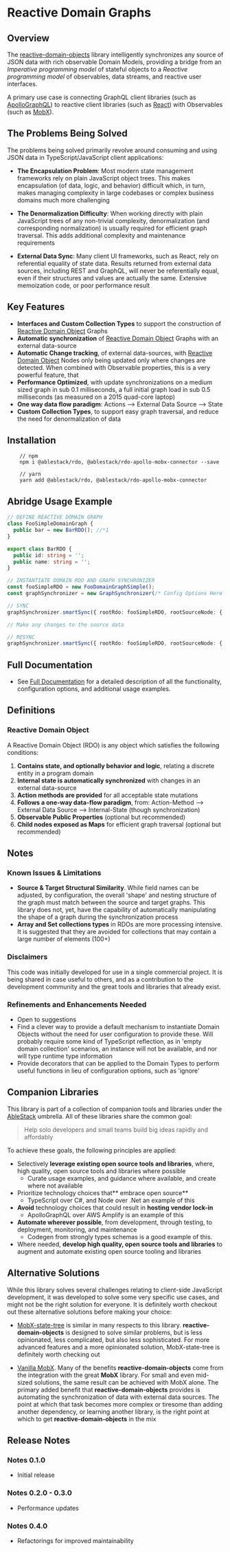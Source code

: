 # Reactive Domain Graphs

## Overview

The [reactive-domain-objects](https://github.com/ablestack/reactive-domain-objects) library intelligently synchronizes any source of JSON data with rich observable Domain Models, providing a bridge from an _Imperative programming model_ of stateful objects to a _Reactive programming model_ of observables, data streams, and reactive user interfaces.

A primary use case is connecting GraphQL client libraries (such as [ApolloGraphQL](https://github.com/apollographql/apollo-client)) to reactive client libraries (such as [React](https://reactjs.org/)) with Observables (such as [MobX](https://mobx.js.org/)).

## The Problems Being Solved

The problems being solved primarily revolve around consuming and using JSON data in TypeScript/JavaScript client applications:

- **The Encapsulation Problem**: Most modern state management frameworks rely on plain JavaScript object trees. This makes encapsulation (of data, logic, and behavior) difficult which, in turn, makes managing complexity in large codebases or complex business domains much more challenging

- **The Denormalization Difficulty**: When working directly with plain JavaScript trees of any non-trivial complexity, denormalization (and corresponding normalization) is usually required for efficient graph traversal. This adds additional complexity and maintenance requirements

- **External Data Sync**: Many client UI frameworks, such as React, rely on referential equality of state data. Results returned from external data sources, including REST and GraphQL, will never be referentially equal, even if their structures and values are actually the same. Extensive memoization code, or poor performance result

<!-- TODO: For an in-depth review of these issues, and to contribute to the discussion, see the [following article](TODO). Feedback, input, and contributions welcomed and encouraged. -->

## Key Features

- **Interfaces and Custom Collection Types** to support the construction of [Reactive Domain Object](#definition-reactive-domain-object) Graphs
- **Automatic synchronization** of [Reactive Domain Object](#definition-reactive-domain-object) Graphs with an external data-source
- **Automatic Change tracking**, of external data-sources, with [Reactive Domain Object](#definition-reactive-domain-object) Nodes only being updated only where changes are detected. When combined with Observable properties, this is a very powerful feature, that
- **Performance Optimized**, with update synchronizations on a medium sized graph in sub 0.1 milliseconds, a full initial graph load in sub 0.5 milliseconds (as measured on a 2015 quad-core laptop)
- **One way data flow paradigm**: Actions --> External Data Source --> State
- **Custom Collection Types**, to support easy graph traversal, and reduce the need for denormalization of data

## Installation

```
    // npm
    npm i @ablestack/rdo, @ablestack/rdo-apollo-mobx-connector --save

    // yarn
    yarn add @ablestack/rdo, @ablestack/rdo-apollo-mobx-connector
```

## Abridge Usage Example

```TypeScript
// DEFINE REACTIVE DOMAIN GRAPH
class FooSimpleDomainGraph {
  public bar = new BarRDO(); //*1
}

export class BarRDO {
  public id: string = '';
  public name: string = '';
}

// INSTANTIATE DOMAIN RDO AND GRAPH SYNCHRONIZER
const fooSimpleRDO = new FooDomainGraphSimple();
const graphSynchronizer = new GraphSynchronizer(/* Config Options Here */);

// SYNC
graphSynchronizer.smartSync({ rootRdo: fooSimpleRDO, rootSourceNode: { bar: { id: 'bar-1', name: 'Original Name' } } });

// Make any changes to the source data

// RESYNC
graphSynchronizer.smartSync({ rootRdo: fooSimpleRDO, rootSourceNode: { bar: { id: 'bar-1', name: 'New Name' } } });

```

## Full Documentation

- See [Full Documentation](https://github.com/ablestack/reactive-domain-objects/blob/master/TECHNICAL.md) for a detailed description of all the functionality, configuration options, and additional usage examples.

## Definitions

### Reactive Domain Object

A Reactive Domain Object (RDO) is any object which satisfies the following conditions:

1. **Contains state, and optionally behavior and logic**, relating a discrete entity in a program domain
2. **Internal state is automatically synchronized** with changes in an external data-source
3. **Action methods are provided** for all acceptable state mutations
4. **Follows a one-way data-flow paradigm**, from: Action-Method --> External Data Source --> Internal-State (though synchronization)
5. **Observable Public Properties** (optional but recommended)
6. **Child nodes exposed as Maps** for efficient graph traversal (optional but recommended)

## Notes

### Known Issues & Limitations

- **Source & Target Structural Similarity**. While field names can be adjusted, by configuration, the overall 'shape' and nesting structure of the graph must match between the source and target graphs. This library does not, yet, have the capability of automatically manipulating the shape of a graph during the synchronization process
- **Array and Set collections types** in RDOs are more processing intensive. It is suggested that they are avoided for collections that may contain a large number of elements (100+)

### Disclaimers

This code was initially developed for use in a single commercial project. It is being shared in case useful to others, and as a contribution to the development community and the great tools and libraries that already exist.

### Refinements and Enhancements Needed

- Open to suggestions
- Find a clever way to provide a default mechanism to instantiate Domain Objects without the need for user configuration to provide these. Will probably require some kind of TypeScript reflection, as in 'empty domain collection' scenarios, an instance will not be available, and nor will type runtime type information
- Provide decorators that can be applied to the Domain Types to perform useful functions in lieu of configuration options, such as 'ignore'

## Companion Libraries

This library is part of a collection of companion tools and libraries under the [AbleStack](https://github.com/ablestack) umbrella. All of these libraries share the common goal:

> Help solo developers and small teams build big ideas rapidly and affordably

To achieve these goals, the following principles are applied:

- Selectively **leverage existing open source tools and libraries**, where, high quality, open source tools and libraries where possible
  - Curate usage examples, and guidance where available, and create where not available
- Prioritize technology choices that** embrace open source**
  - TypeScript over C#, and Node over .Net an example of this
- **Avoid** technology choices that could result in **hosting vendor lock-in**
  - ApolloGraphQL over AWS Amplify is an example of this
- **Automate wherever possible**, from development, through testing, to deployment, monitoring, and maintenance
  - Codegen from strongly types schemas is a good example of this.
- Where needed, **develop high quality, open source tools and libraries** to augment and automate existing open source tooling and libraries

<!-- This is an ongoing effort, that is never done. If you'd like to check out the companion libraries, even contribute to them, you can find them at the [AbleStack on GitHub](https://github.com/ablestack) -->

## Alternative Solutions

While this library solves several challenges relating to client-side JavaScript development, it was developed to solve some very specific use cases, and might not be the right solution for everyone. It is definitely worth checkout out these alternative solutions before making your choice:

- [MobX-state-tree](https://mobx-state-tree.js.org/) is similar in many respects to this library. **reactive-domain-objects** is designed to solve similar problems, but is less opinionated, less complicated, but also less sophisticated. For more advanced features and a more opinionated solution, MobX-state-tree is definitely worth checking out

- [Vanilla MobX](https://mobx.js.org/). Many of the benefits **reactive-domain-objects** come from the integration with the great **MobX** library. For small and even mid-sized solutions, the same result can be achieved with MobX alone. The primary added benefit that **reactive-domain-objects** provides is automating the synchronization of data with external data sources. The point at which that task becomes more complex or tiresome than adding another dependency, or learning another library, is the right point at which to get **reactive-domain-objects** in the mix

## Release Notes

### Notes 0.1.0

- Initial release

### Notes 0.2.0 - 0.3.0

- Performance updates

### Notes 0.4.0

- Refactorings for improved maintainability
